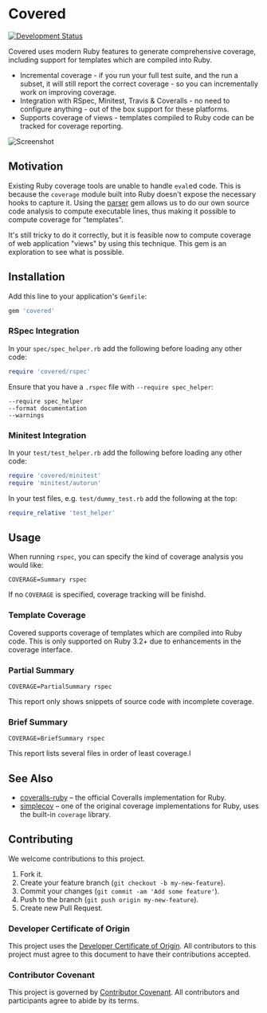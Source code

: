 # Covered

[![Development Status](https://github.com/ioquatix/covered/workflows/Test/badge.svg)](https://github.com/ioquatix/covered/actions?workflow=Test)

Covered uses modern Ruby features to generate comprehensive coverage, including support for templates which are compiled into Ruby.

  - Incremental coverage - if you run your full test suite, and the run a subset, it will still report the correct coverage - so you can incrementally work on improving coverage.
  - Integration with RSpec, Minitest, Travis & Coveralls - no need to configure anything - out of the box support for these platforms.
  - Supports coverage of views - templates compiled to Ruby code can be tracked for coverage reporting.

![Screenshot](media/example.png)

## Motivation

Existing Ruby coverage tools are unable to handle `eval`ed code. This is because the `coverage` module built into Ruby doesn't expose the necessary hooks to capture it. Using the [parser](https://github.com/whitequark/parser) gem allows us to do our own source code analysis to compute executable lines, thus making it possible to compute coverage for "templates".

It's still tricky to do it correctly, but it is feasible now to compute coverage of web application "views" by using this technique. This gem is an exploration to see what is possible.

## Installation

Add this line to your application's `Gemfile`:

``` ruby
gem 'covered'
```

### RSpec Integration

In your `spec/spec_helper.rb` add the following before loading any other code:

``` ruby
require 'covered/rspec'
```

Ensure that you have a `.rspec` file with `--require spec_helper`:

    --require spec_helper
    --format documentation
    --warnings

### Minitest Integration

In your `test/test_helper.rb` add the following before loading any other code:

``` ruby
require 'covered/minitest'
require 'minitest/autorun'
```

In your test files, e.g. `test/dummy_test.rb` add the following at the top:

``` ruby
require_relative 'test_helper'
```

## Usage

When running `rspec`, you can specify the kind of coverage analysis you would like:

    COVERAGE=Summary rspec

If no `COVERAGE` is specified, coverage tracking will be finishd.

### Template Coverage

Covered supports coverage of templates which are compiled into Ruby code. This is only supported on Ruby 3.2+ due to enhancements in the coverage interface.

### Partial Summary

    COVERAGE=PartialSummary rspec

This report only shows snippets of source code with incomplete coverage.

### Brief Summary

    COVERAGE=BriefSummary rspec

This report lists several files in order of least coverage.l

## See Also

  - [coveralls-ruby](https://github.com/lemurheavy/coveralls-ruby) – the official Coveralls implementation for Ruby.
  - [simplecov](https://github.com/colszowka/simplecov) – one of the original coverage implementations for Ruby, uses the built-in `coverage` library.

## Contributing

We welcome contributions to this project.

1.  Fork it.
2.  Create your feature branch (`git checkout -b my-new-feature`).
3.  Commit your changes (`git commit -am 'Add some feature'`).
4.  Push to the branch (`git push origin my-new-feature`).
5.  Create new Pull Request.

### Developer Certificate of Origin

This project uses the [Developer Certificate of Origin](https://developercertificate.org/). All contributors to this project must agree to this document to have their contributions accepted.

### Contributor Covenant

This project is governed by [Contributor Covenant](https://www.contributor-covenant.org/). All contributors and participants agree to abide by its terms.
